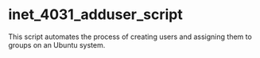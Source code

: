 # inet_4031_adduser_script
This script automates the process of creating users and assigning them to groups on an Ubuntu system.
